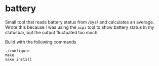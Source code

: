battery
=======

Small tool that reads battery status from /sys/ and calculates an average.
Wrote this because I was using the `acpi` tool to show battery status in my statusbar, but the output fluctuated too much.

Build with the following commands

    ./configure
    make
    make install
